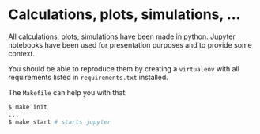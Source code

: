 # Calculations, plots, simulations, ...

All calculations, plots, simulations have been made in python.
Jupyter notebooks have been used for presentation purposes and to provide some context. 
 
You should be able to reproduce them by creating a `virtualenv` with all 
requirements listed in `requirements.txt` installed. 

The `Makefile` can help you with that:
```bash
$ make init
...
$ make start # starts jupyter 
```
